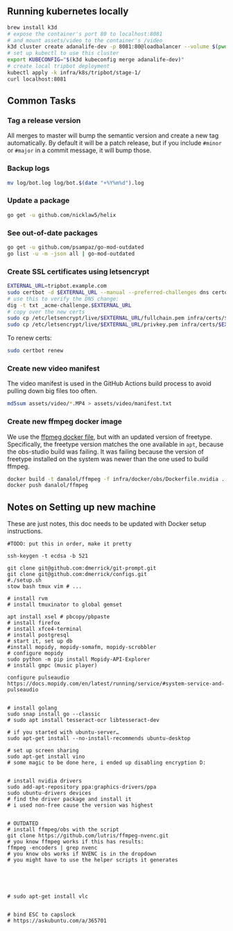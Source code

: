 ## Running kubernetes locally

```bash
brew install k3d
# expose the container's port 80 to localhost:8081
# and mount assets/video to the container's /video
k3d cluster create adanalife-dev -p 8081:80@loadbalancer --volume $(pwd)/assets/video:/video
# set up kubectl to use this cluster
export KUBECONFIG="$(k3d kubeconfig merge adanalife-dev)"
# create local tripbot deployment
kubectl apply -k infra/k8s/tripbot/stage-1/
curl localhost:8081
```


## Common Tasks

### Tag a release version

All merges to master will bump the semantic version and create a new tag automatically.
By default it will be a patch release, but if you include `#minor` or `#major` in a commit message, it will bump those.

### Backup logs

```bash
mv log/bot.log log/bot.$(date "+%Y%m%d").log
```

### Update a package

```bash
go get -u github.com/nicklaw5/helix
```

### See out-of-date packages
```bash
go get -u github.com/psampaz/go-mod-outdated
go list -u -m -json all | go-mod-outdated
```


### Create SSL certificates using letsencrypt
```bash
EXTERNAL_URL=tripbot.example.com
sudo certbot -d $EXTERNAL_URL --manual --preferred-challenges dns certonly
# use this to verify the DNS change:
dig -t txt _acme-challenge.$EXTERNAL_URL
# copy over the new certs
sudo cp /etc/letsencrypt/live/$EXTERNAL_URL/fullchain.pem infra/certs/$EXTERNAL_URL.fullchain.pem
sudo cp /etc/letsencrypt/live/$EXTERNAL_URL/privkey.pem infra/certs/$EXTERNAL_URL.key
```

To renew certs:
```bash
sudo certbot renew
```

### Create new video manifest

The video manifest is used in the GitHub Actions build process to avoid pulling down big files too often.

```bash
md5sum assets/video/*.MP4 > assets/video/manifest.txt
```


### Create new ffmpeg docker image

We use the [ffpmeg docker file](https://github.com/jrottenberg/ffmpeg/blob/0aed486/docker-images/4.2/nvidia1804/Dockerfile), but with an updated version of freetype.
Specifically, the freetype version matches the one available in `apt`, because the obs-studio build was failing.
It was failing because the version of freetype installed on the system was newer than the one used to build ffmpeg.

```bash
docker build -t danalol/ffmpeg -f infra/docker/obs/Dockerfile.nvidia .
docker push danalol/ffmpeg
```

## Notes on Setting up new machine

These are just notes, this doc needs to be updated with Docker setup instructions.


```
#TODO: put this in order, make it pretty

ssh-keygen -t ecdsa -b 521

git clone git@github.com:dmerrick/git-prompt.git
git clone git@github.com:dmerrick/configs.git
#./setup.sh
stow bash tmux vim # ...

# install rvm
# install tmuxinator to global gemset

apt install xsel # pbcopy/pbpaste
# install firefox
# install xfce4-terminal
# install postgresql
# start it, set up db
#install mopidy, mopidy-somafm, mopidy-scrobbler
# configure mopidy
sudo python -m pip install Mopidy-API-Explorer
# install gmpc (music player)

configure pulseaudio
https://docs.mopidy.com/en/latest/running/service/#system-service-and-pulseaudio


# install golang
sudo snap install go --classic
# sudo apt install tesseract-ocr libtesseract-dev

# if you started with ubuntu-server…
sudo apt-get install --no-install-recommends ubuntu-desktop

# set up screen sharing
sudo apt-get install vino
# some magic to be done here, i ended up disabling encryption D:


# install nvidia drivers
sudo add-apt-repository ppa:graphics-drivers/ppa
sudo ubuntu-drivers devices
# find the driver package and install it
# i used non-free cause the version was highest


# OUTDATED
# install ffmpeg/obs with the script
git clone https://github.com/lutris/ffmpeg-nvenc.git
# you know ffmpeg works if this has results:
ffmpeg -encoders | grep nvenc
# you know obs works if NVENC is in the dropdown
# you might have to use the helper scripts it generates





# sudo apt-get install vlc


# bind ESC to capslock
# https://askubuntu.com/a/365701
```
